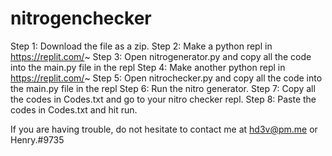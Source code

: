 # nitrogenchecker
Step 1: Download the file as a zip.
Step 2: Make a python repl in https://replit.com/~
Step 3: Open nitrogenerator.py and copy all the code into the main.py file in the repl
Step 4: Make another python repl in https://replit.com/~
Step 5: Open nitrochecker.py and copy all the code into the main.py file in the repl
Step 6: Run the nitro generator.
Step 7: Copy all the codes in Codes.txt and go to your nitro checker repl.
Step 8: Paste the codes in Codes.txt and hit run.

If you are having trouble, do not hesitate to contact me at hd3v@pm.me or Henry.#9735

